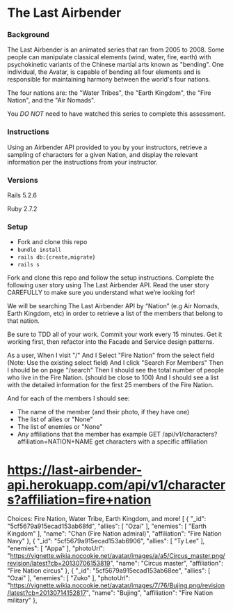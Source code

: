 # The Last Airbender

### Background

The Last Airbender is an animated series that ran from 2005 to 2008. Some people can manipulate classical elements (wind, water, fire, earth) with psychokinetic variants of the Chinese martial arts known as "bending". One individual, the Avatar, is capable of bending all four elements and is responsible for maintaining harmony between the world's four nations.

The four nations are: the "Water Tribes", the "Earth Kingdom", the "Fire Nation", and the "Air Nomads".

You *DO NOT* need to have watched this series to complete this assessment.

### Instructions

Using an Airbender API provided to you by your instructors, retrieve a sampling of characters for a given Nation, and display the relevant information per the instructions from your instructor.

### Versions

Rails 5.2.6

Ruby 2.7.2

### Setup

- Fork and clone this repo
- `bundle install`
- `rails db:{create,migrate}`
- `rails s`


Fork and clone this repo and follow the setup instructions.
Complete the following user story using The Last Airbender API. Read the user story CAREFULLY to make sure you understand what we’re looking for!

We will be searching The Last Airbender API by “Nation” (e.g Air Nomads, Earth Kingdom, etc) in order to retrieve a list of the members that belong to that nation.

Be sure to TDD all of your work. Commit your work every 15 minutes. Get it working first, then refactor into the Facade and Service design patterns.

As a user,
When I visit "/"
And I Select "Fire Nation" from the select field
(Note: Use the existing select field)
And I click "Search For Members"
Then I should be on page "/search"
Then I should see the total number of people who live in the Fire Nation. (should be close to 100)
And I should see a list with the detailed information for the first 25 members of the Fire Nation.

And for each of the members I should see:
- The name of the member (and their photo, if they have one)
- The list of allies or "None"
- The list of enemies or "None"
- Any affiliations that the member has
example
GET /api/v1/characters?affiliation=NATION+NAME
get characters with a specific affiliation
# https://last-airbender-api.herokuapp.com/api/v1/characters?affiliation=fire+nation
Choices: Fire Nation, Water Tribe, Earth Kingdom, and more!
[
    {
        "_id": "5cf5679a915ecad153ab68fd",
        "allies": [
            "Ozai"
        ],
        "enemies": [
            "Earth Kingdom"
        ],
        "name": "Chan (Fire Nation admiral)",
        "affiliation": "Fire Nation Navy"
    },
    {
        "_id": "5cf5679a915ecad153ab6906",
        "allies": [
            "Ty Lee"
        ],
        "enemies": [
            "Appa"
        ],
        "photoUrl": "https://vignette.wikia.nocookie.net/avatar/images/a/a5/Circus_master.png/revision/latest?cb=20130706153819",
        "name": "Circus master",
        "affiliation": "Fire Nation circus"
    },
    {
        "_id": "5cf5679a915ecad153ab68ee",
        "allies": [
            "Ozai"
        ],
        "enemies": [
            "Zuko"
        ],
        "photoUrl": "https://vignette.wikia.nocookie.net/avatar/images/7/76/Bujing.png/revision/latest?cb=20130714152817",
        "name": "Bujing",
        "affiliation": "Fire Nation military"
    },
